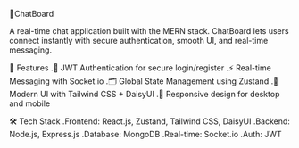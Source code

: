 💬ChatBoard

A real-time chat application built with the MERN stack.
ChatBoard lets users connect instantly with secure authentication, smooth UI, and real-time messaging.

🚀 Features
.🔑 JWT Authentication for secure login/register
.⚡ Real-time Messaging with Socket.io
.🗂️ Global State Management using Zustand
.🎨 Modern UI with Tailwind CSS + DaisyUI
.📱 Responsive design for desktop and mobile

🛠️ Tech Stack
.Frontend: React.js, Zustand, Tailwind CSS, DaisyUI
.Backend: Node.js, Express.js
.Database: MongoDB
.Real-time: Socket.io
.Auth: JWT
